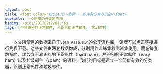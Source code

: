 ```yaml
---
layout: post
title: <font color="#DC143C">案例一：邮件的分类与识别</font>
subtitle: 一个粗糙的分类器应用
bigimg: /pics/20170212/01.jpg
tags: [不易识别的正常邮件, 易识别的正常邮件, 垃圾邮件]
---
```


&emsp;&emsp;本文所使用的数据来自于`Spam Assassin`的[公开语料库](http://spamassassin.apache.org/publiccorpus/)，
读者可以点击链接进行免费下载。这些文件由两套数据构成，分别用作训练集和测试集使用。而在每套数据中，均包含不易识别的正常邮件（hard ham），易识别的正常邮件（easy ham）以及垃圾邮件（spam）的语料。我们的目标是建立一个简单有效的分类器，识别正常邮件和垃圾邮件。
